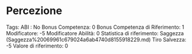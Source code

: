 # Percezione

Tags: ABI
: No
Bonus Competenza: 0
Bonus Competenza di Riferimento: 1
Modificatore: -5
Modificatore  Abilità: 0
Statistica di riferimento: Saggezza (Saggezza%20069961c679024a6ab4740d8155918229.md)
Tiro Salvezza: -5
Valore di riferimento: 0